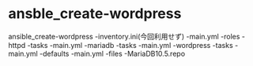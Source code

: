 # ansble_create-wordpress

ansible_create-wordpress
 -inventory.ini(今回利用せず)
 -main.yml
 -roles
    -httpd
      -tasks
        -main.yml
    -mariadb
       -tasks
         -main.yml
    -wordpress
       -tasks
         -main.yml
       -defaults
         -main.yml
       -files
         -MariaDB10.5.repo
